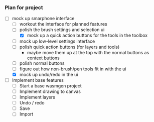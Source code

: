 ### Plan for project

- [ ] mock up smarphone interface
    - [ ] workout the interface for planned features
    - [ ] polish the brush settings and selection ui
        - [x] mock up a quick action buttons for the tools in the toolbox
    - [ ] mock up low-level settings interface
    - [ ] polish quick action buttons (for layers and tools)
        - maybe move them up at the top with the normal buttons as context buttons
    - [ ] polish normal buttons 
    - [ ] figure out how non-brush/pen tools fit in with the ui
    - [x] mock up undo/redo in the ui
- [ ] Implement base features
    - [ ] Start a base wasmgen project
    - [ ] Implement drawing to canvas
    - [ ] Implement layers
    - [ ] Undo / redo
    - [ ] Save
    - [ ] Import
